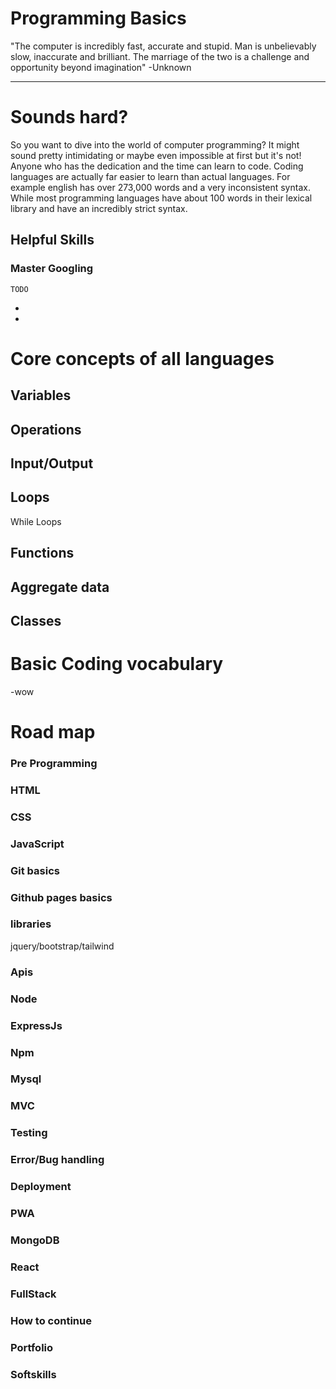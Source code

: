 # Programming Basics

"The computer is incredibly fast, accurate and stupid. Man is unbelievably slow, inaccurate and brilliant. The marriage of the two is a challenge and opportunity beyond imagination"  -Unknown

<hr>
    
# Sounds hard?
 So you want to dive into the world of computer programming? It might sound pretty intimidating or maybe even impossible at first but it's not! Anyone who has the dedication and the time can learn to code. Coding languages are actually far easier to learn than actual languages. For example english has over 273,000 words and a very inconsistent syntax. While most programming languages have about 100 words in their lexical library and have an incredibly strict syntax. 

## Helpful Skills

   ### Master Googling
    TODO

-
-

# Core concepts of all languages 

 ##  Variables
 ## Operations
 ## Input/Output
 ## Loops
 While Loops
 ## Functions
 ## Aggregate data
 ## Classes

    



# Basic Coding vocabulary

-wow

# Road map

### Pre Programming
### HTML
### CSS
### JavaScript
### Git basics
### Github pages basics
### libraries
jquery/bootstrap/tailwind
### Apis
### Node
### ExpressJs
### Npm
### Mysql
### MVC
### Testing
### Error/Bug handling 
### Deployment
### PWA
### MongoDB
### React
### FullStack
### How to continue
### Portfolio
### Softskills
